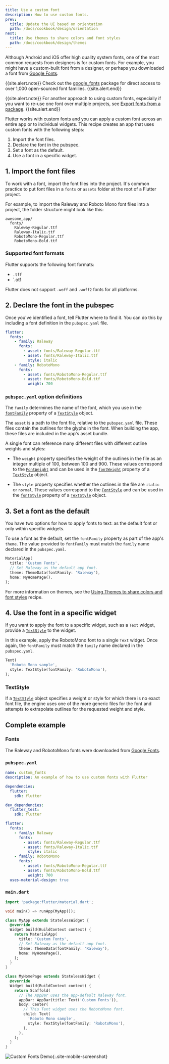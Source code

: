 ```yaml
---
title: Use a custom font
description: How to use custom fonts.
prev:
  title: Update the UI based on orientation
  path: /docs/cookbook/design/orientation
next:
  title: Use themes to share colors and font styles
  path: /docs/cookbook/design/themes
---
```


Although Android and iOS offer high quality system fonts,
one of the most common requests from designers is for custom fonts.
For example, you might have a custom-built font from a designer,
or perhaps you downloaded a font from [Google Fonts][].

{{site.alert.note}}
  Check out the [google_fonts][] package for direct access
  to over 1,000 open-sourced font families.
{{site.alert.end}}

{{site.alert.note}}
  For another approach to using custom fonts, 
  especially if you want to re-use one font over multiple projects, 
  see [Export fonts from a package][].
{{site.alert.end}}

Flutter works with custom fonts and you can apply a custom
font across an entire app or to individual widgets.
This recipe creates an app that uses custom fonts with
the following steps:

  1. Import the font files.
  2. Declare the font in the pubspec.
  3. Set a font as the default.
  4. Use a font in a specific widget.

## 1. Import the font files

To work with a font, import the font files into the project.
It's common practice to put font files in a `fonts` or `assets`
folder at the root of a Flutter project.

For example, to import the Raleway and Roboto Mono font
files into a project, the folder structure might look like this:

```
awesome_app/
  fonts/
    Raleway-Regular.ttf
    Raleway-Italic.ttf
    RobotoMono-Regular.ttf
    RobotoMono-Bold.ttf
```

### Supported font formats

Flutter supports the following font formats:

* `.tff`
* `.otf

Flutter does not support `.woff` and `.woff2` fonts for all platforms.

## 2. Declare the font in the pubspec

Once you've identified a font, tell Flutter where to find it.
You can do this by including a font definition in the `pubspec.yaml` file.

```yaml
flutter:
  fonts:
    - family: Raleway
      fonts:
        - asset: fonts/Raleway-Regular.ttf
        - asset: fonts/Raleway-Italic.ttf
          style: italic
    - family: RobotoMono
      fonts:
        - asset: fonts/RobotoMono-Regular.ttf
        - asset: fonts/RobotoMono-Bold.ttf
          weight: 700
```

### `pubspec.yaml` option definitions

The `family` determines the name of the font, which you use in the
[`fontFamily`][] property of a [`TextStyle`][] object.

The `asset` is a path to the font file, relative to the `pubspec.yaml` file.
These files contain the outlines for the glyphs in the font.
When building the app, these files are included in the app's asset bundle.

A single font can reference many different files with different
outline weights and styles:

  * The `weight` property specifies the weight of the outlines in
    the file as an integer multiple of 100, between 100 and 900.
    These values correspond to the [`FontWeight`][]
    and can be used in the [`fontWeight`][] property of a
    [`TextStyle`][] object.

  * The `style` property specifies whether the outlines in the file are
    `italic` or `normal`. These values correspond to the
    [`FontStyle`][] and can be used in the [`fontStyle`][] property of a
    [`TextStyle`][] object.

## 3. Set a font as the default

You have two options for how to apply fonts to text: as the default font
or only within specific widgets.

To use a font as the default, set the `fontFamily` property as part of
the app's `theme`. The value provided to `fontFamily` must match the `family`
name declared in the `pubspec.yaml`.

<!-- skip -->
```dart
MaterialApp(
  title: 'Custom Fonts',
  // Set Raleway as the default app font.
  theme: ThemeData(fontFamily: 'Raleway'),
  home: MyHomePage(),
);
```

For more information on themes,
see the [Using Themes to share colors and font styles][] recipe.

## 4. Use the font in a specific widget

If you want to apply the font to a specific widget,
such as a `Text` widget,
provide a [`TextStyle`][] to the widget.

In this example, apply the RobotoMono font to a single `Text` widget.
Once again, the `fontFamily` must match the `family` name declared in the
`pubspec.yaml`.

<!-- skip -->
```dart
Text(
  'Roboto Mono sample',
  style: TextStyle(fontFamily: 'RobotoMono'),
);
```

### TextStyle

If a [`TextStyle`][] object specifies a weight
or style for which there is no exact font file,
the engine uses one of the more generic files for the font and attempts to
extrapolate outlines for the requested weight and style.

## Complete example

### Fonts

The Raleway and RobotoMono fonts were downloaded from
[Google Fonts][].

### `pubspec.yaml`

```yaml
name: custom_fonts
description: An example of how to use custom fonts with Flutter

dependencies:
  flutter:
    sdk: flutter

dev_dependencies:
  flutter_test:
    sdk: flutter

flutter:
  fonts:
    - family: Raleway
      fonts:
        - asset: fonts/Raleway-Regular.ttf
        - asset: fonts/Raleway-Italic.ttf
          style: italic
    - family: RobotoMono
      fonts:
        - asset: fonts/RobotoMono-Regular.ttf
        - asset: fonts/RobotoMono-Bold.ttf
          weight: 700
  uses-material-design: true
```

### `main.dart`

```dart
import 'package:flutter/material.dart';

void main() => runApp(MyApp());

class MyApp extends StatelessWidget {
  @override
  Widget build(BuildContext context) {
    return MaterialApp(
      title: 'Custom Fonts',
      // Set Raleway as the default app font.
      theme: ThemeData(fontFamily: 'Raleway'),
      home: MyHomePage(),
    );
  }
}

class MyHomePage extends StatelessWidget {
  @override
  Widget build(BuildContext context) {
    return Scaffold(
      // The AppBar uses the app-default Raleway font.
      appBar: AppBar(title: Text('Custom Fonts')),
      body: Center(
        // This Text widget uses the RobotoMono font.
        child: Text(
          'Roboto Mono sample',
          style: TextStyle(fontFamily: 'RobotoMono'),
        ),
      ),
    );
  }
}
```

![Custom Fonts Demo](/images/cookbook/fonts.png){:.site-mobile-screenshot}


[Export fonts from a package]:  /docs/cookbook/design/package-fonts
[`fontFamily`]: {{site.api}}/flutter/painting/TextStyle/fontFamily.html
[`fontStyle`]: {{site.api}}/flutter/painting/TextStyle/fontStyle.html
[`FontStyle`]: {{site.api}}/flutter/dart-ui/FontStyle-class.html
[`fontWeight`]: {{site.api}}/flutter/painting/TextStyle/fontWeight.html
[`FontWeight`]: {{site.api}}/flutter/dart-ui/FontWeight-class.html
[Google Fonts]: https://fonts.google.com
[google_fonts]: {{site.pub-pkg}}/google_fonts
[`TextStyle`]: {{site.api}}/flutter/painting/TextStyle-class.html
[Using Themes to share colors and font styles]: /docs/cookbook/design/themes
